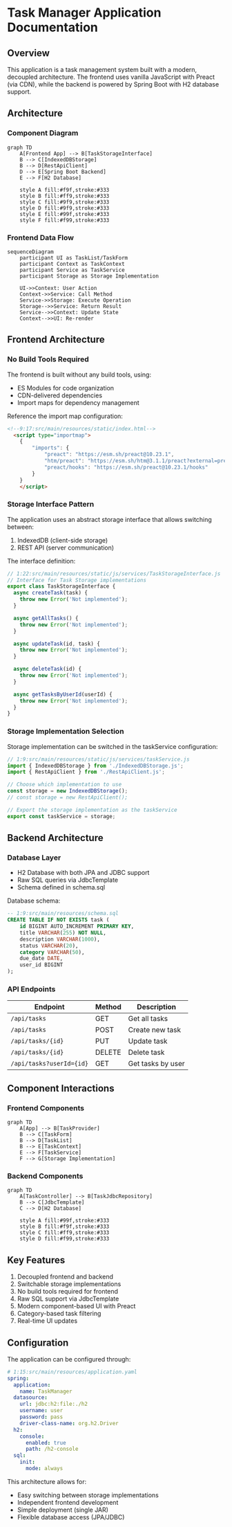 # Task Manager Application Documentation

## Overview
This application is a task management system built with a modern, decoupled architecture. The frontend uses vanilla JavaScript with Preact (via CDN), while the backend is powered by Spring Boot with H2 database support.

## Architecture

### Component Diagram
```mermaid
graph TD
    A[Frontend App] --> B[TaskStorageInterface]
    B --> C[IndexedDBStorage]
    B --> D[RestApiClient]
    D --> E[Spring Boot Backend]
    E --> F[H2 Database]
    
    style A fill:#f9f,stroke:#333
    style B fill:#ff9,stroke:#333
    style C fill:#9f9,stroke:#333
    style D fill:#9f9,stroke:#333
    style E fill:#99f,stroke:#333
    style F fill:#f99,stroke:#333
```

### Frontend Data Flow
```mermaid
sequenceDiagram
    participant UI as TaskList/TaskForm
    participant Context as TaskContext
    participant Service as TaskService
    participant Storage as Storage Implementation
    
    UI->>Context: User Action
    Context->>Service: Call Method
    Service->>Storage: Execute Operation
    Storage-->>Service: Return Result
    Service-->>Context: Update State
    Context-->>UI: Re-render
```

## Frontend Architecture

### No Build Tools Required
The frontend is built without any build tools, using:
- ES Modules for code organization
- CDN-delivered dependencies
- Import maps for dependency management

Reference the import map configuration:

```html
<!--9:17:src/main/resources/static/index.html-->
  <script type="importmap">
    {
        "imports": {
            "preact": "https://esm.sh/preact@10.23.1",
            "htm/preact": "https://esm.sh/htm@3.1.1/preact?external=preact",
            "preact/hooks": "https://esm.sh/preact@10.23.1/hooks"
        }
    }
    </script>
```


### Storage Interface Pattern
The application uses an abstract storage interface that allows switching between:
1. IndexedDB (client-side storage)
2. REST API (server communication)

The interface definition:

```js
// 1:22:src/main/resources/static/js/services/TaskStorageInterface.js
// Interface for Task Storage implementations
export class TaskStorageInterface {
  async createTask(task) {
    throw new Error('Not implemented');
  }

  async getAllTasks() {
    throw new Error('Not implemented');
  }

  async updateTask(id, task) {
    throw new Error('Not implemented');
  }

  async deleteTask(id) {
    throw new Error('Not implemented');
  }

  async getTasksByUserId(userId) {
    throw new Error('Not implemented');
  }
}
```


### Storage Implementation Selection
Storage implementation can be switched in the taskService configuration:

```js
// 1:9:src/main/resources/static/js/services/taskService.js
import { IndexedDBStorage } from './IndexedDBStorage.js';
import { RestApiClient } from './RestApiClient.js';

// Choose which implementation to use
const storage = new IndexedDBStorage();
// const storage = new RestApiClient();

// Export the storage implementation as the taskService
export const taskService = storage;
```


## Backend Architecture

### Database Layer
- H2 Database with both JPA and JDBC support
- Raw SQL queries via JdbcTemplate
- Schema defined in schema.sql

Database schema:

```sql
-- 1:9:src/main/resources/schema.sql
CREATE TABLE IF NOT EXISTS task (
    id BIGINT AUTO_INCREMENT PRIMARY KEY,
    title VARCHAR(255) NOT NULL,
    description VARCHAR(1000),
    status VARCHAR(20),
    category VARCHAR(50),
    due_date DATE,
    user_id BIGINT
); 
```


### API Endpoints

| Endpoint                 | Method | Description       |
| ------------------------ | ------ | ----------------- |
| `/api/tasks`             | GET    | Get all tasks     |
| `/api/tasks`             | POST   | Create new task   |
| `/api/tasks/{id}`        | PUT    | Update task       |
| `/api/tasks/{id}`        | DELETE | Delete task       |
| `/api/tasks?userId={id}` | GET    | Get tasks by user |

## Component Interactions

### Frontend Components
```mermaid
graph TD
    A[App] --> B[TaskProvider]
    B --> C[TaskForm]
    B --> D[TaskList]
    B --> E[TaskContext]
    E --> F[TaskService]
    F --> G[Storage Implementation]
```

### Backend Components
```mermaid
graph TD
    A[TaskController] --> B[TaskJdbcRepository]
    B --> C[JdbcTemplate]
    C --> D[H2 Database]
    
    style A fill:#99f,stroke:#333
    style B fill:#f9f,stroke:#333
    style C fill:#ff9,stroke:#333
    style D fill:#f99,stroke:#333
```

## Key Features
1. Decoupled frontend and backend
2. Switchable storage implementations
3. No build tools required for frontend
4. Raw SQL support via JdbcTemplate
5. Modern component-based UI with Preact
6. Category-based task filtering
7. Real-time UI updates

## Configuration
The application can be configured through:

```yaml
# 1:15:src/main/resources/application.yaml
spring:
  application:
    name: TaskManager
  datasource:
    url: jdbc:h2:file:./h2
    username: user
    password: pass
    driver-class-name: org.h2.Driver
  h2:
    console:
      enabled: true
      path: /h2-console
  sql:
    init:
      mode: always
```


This architecture allows for:
- Easy switching between storage implementations
- Independent frontend development
- Simple deployment (single JAR)
- Flexible database access (JPA/JDBC)